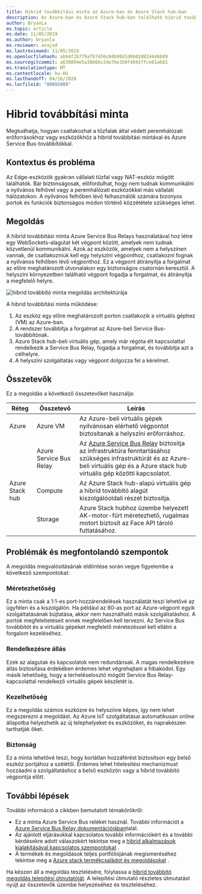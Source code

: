 ```yaml
---
title: Hibrid továbbítási minta az Azure-ban és Azure Stack hub-ban
description: Az Azure-ban és Azure Stack hub-ban található hibrid továbbítási minta használatával csatlakozhat a tűzfalak által védett peremhálózati erőforrásokhoz.
author: BryanLa
ms.topic: article
ms.date: 11/05/2019
ms.author: bryanla
ms.reviewer: anajod
ms.lastreviewed: 11/05/2019
ms.openlocfilehash: abb4f2b779afb7450c04b98d1d6b02d824446b09
ms.sourcegitcommit: a630894e5a38666c24e7be350f4691ffce81ab81
ms.translationtype: MT
ms.contentlocale: hu-HU
ms.lasthandoff: 04/16/2020
ms.locfileid: "80891008"
---
```

# <a name="hybrid-relay-pattern"></a>Hibrid továbbítási minta

Megtudhatja, hogyan csatlakozhat a tűzfalak által védett peremhálózati erőforrásokhoz vagy eszközökhöz a hibrid továbbítási mintával és Azure Service Bus-továbbítókkal.

## <a name="context-and-problem"></a>Kontextus és probléma

Az Edge-eszközök gyakran vállalati tűzfal vagy NAT-eszköz mögött találhatók. Bár biztonságosak, előfordulhat, hogy nem tudnak kommunikálni a nyilvános felhővel vagy a peremhálózati eszközökkel más vállalati hálózatokon. A nyilvános felhőben lévő felhasználók számára bizonyos portok és funkciók biztonságos módon történő közzététele szükséges lehet.

## <a name="solution"></a>Megoldás

A hibrid továbbítási minta Azure Service Bus Relays használatával hoz létre egy WebSockets-alagutat két végpont között, amelyek nem tudnak közvetlenül kommunikálni. Azok az eszközök, amelyek nem a helyszínen vannak, de csatlakozniuk kell egy helyszíni végponthoz, csatlakozni fognak a nyilvános felhőben lévő végponthoz. Ez a végpont átirányítja a forgalmat az előre meghatározott útvonalakon egy biztonságos csatornán keresztül. A helyszíni környezetben található végpont fogadja a forgalmat, és átirányítja a megfelelő helyre.

![hibrid továbbító minta megoldás architektúrája](media/pattern-hybrid-relay/solution-architecture.png)

A hibrid továbbítási minta működése:

1. Az eszköz egy előre meghatározott porton csatlakozik a virtuális géphez (VM) az Azure-ban.
2. A rendszer továbbítja a forgalmat az Azure-beli Service Bus-továbbítónak.
3. Azure Stack hub-beli virtuális gép, amely már régóta élt kapcsolattal rendelkezik a Service Bus Relay, fogadja a forgalmat, és továbbítja azt a célhelyre.
4. A helyszíni szolgáltatás vagy végpont dolgozza fel a kérelmet.

## <a name="components"></a>Összetevők

Ez a megoldás a következő összetevőket használja:

| Réteg | Összetevő | Leírás |
|----------|-----------|-------------|
| Azure | Azure VM | Az Azure-beli virtuális gépek nyilvánosan elérhető végpontot biztosítanak a helyszíni erőforráshoz. |
| | Azure Service Bus Relay | Az [Azure Service Bus Relay](/azure/service-bus-relay/) biztosítja az infrastruktúra fenntartásához szükséges infrastruktúrát és az Azure-beli virtuális gép és a Azure stack hub virtuális gép közötti kapcsolatot.|
| Azure Stack hub | Compute | Az Azure Stack hub-alapú virtuális gép a hibrid továbbító alagút kiszolgálóoldali részét biztosítja. |
| | Storage | Azure Stack hubhoz üzembe helyezett AK-motor-fürt méretezhető, rugalmas motort biztosít az Face API tároló futtatásához.|

## <a name="issues-and-considerations"></a>Problémák és megfontolandó szempontok

A megoldás megvalósításának eldöntése során vegye figyelembe a következő szempontokat:

### <a name="scalability"></a>Méretezhetőség

Ez a minta csak a 1:1-es port-hozzárendelések használatát teszi lehetővé az ügyfélen és a kiszolgálón. Ha például az 80-as port az Azure-végpont egyik szolgáltatásának bújtatása, akkor nem használható másik szolgáltatáshoz. A portok megfeleltetéseit ennek megfelelően kell tervezni. Az Service Bus továbbítót és a virtuális gépeket megfelelő méretezéssel kell ellátni a forgalom kezeléséhez.

### <a name="availability"></a>Rendelkezésre állás

Ezek az alagutak és kapcsolatok nem redundánsak. A magas rendelkezésre állás biztosítása érdekében érdemes lehet végrehajtani a hibakódot. Egy másik lehetőség, hogy a terheléselosztó mögött Service Bus Relay-kapcsolattal rendelkező virtuális gépek készletét is.

### <a name="manageability"></a>Kezelhetőség

Ez a megoldás számos eszközre és helyszínre képes, így nem lehet megszerezni a megoldást. Az Azure IoT szolgáltatásai automatikusan online állapotba helyezhetik az új telephelyeket és eszközöket, és naprakészen tarthatják őket.

### <a name="security"></a>Biztonság

Ez a minta lehetővé teszi, hogy korlátlan hozzáférést biztosítson egy belső eszköz portjához a szélétől. Érdemes lehet hitelesítési mechanizmust hozzáadni a szolgáltatáshoz a belső eszközön vagy a hibrid továbbító végpontja előtt.

## <a name="next-steps"></a>További lépések

További információ a cikkben bemutatott témakörökről:

- Ez a minta Azure Service Bus reléket használ. További információt a [Azure Service Bus Relay dokumentációjában](/azure/service-bus-relay/)talál.
- Az ajánlott eljárásokkal kapcsolatos további információkért és a további kérdésekre adott válaszokért tekintse meg a [hibrid alkalmazások kialakításával kapcsolatos szempontokat](overview-app-design-considerations.md) .
- A termékek és megoldások teljes portfóliójának megismeréséhez tekintse meg a [Azure stack termékcsaládot és megoldásokat](/azure-stack) .

Ha készen áll a megoldás tesztelésére, folytassa a [hibrid továbbító megoldás telepítési útmutatóját](https://aka.ms/hybridrelaydeployment). A telepítési útmutató részletes útmutatást nyújt az összetevők üzembe helyezéséhez és teszteléséhez.